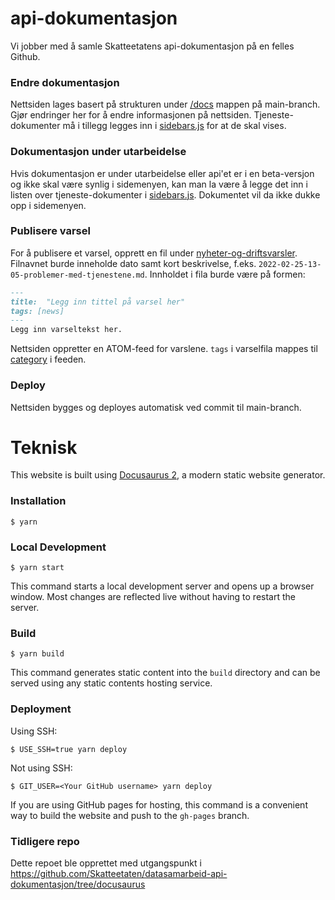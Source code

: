 # api-dokumentasjon
Vi jobber med å samle Skatteetatens api-dokumentasjon på en felles Github.

### Endre dokumentasjon
Nettsiden lages basert på strukturen under [/docs](./docs) mappen på main-branch. Gjør endringer her for å endre informasjonen på nettsiden. Tjeneste-dokumenter må i tillegg legges inn i [sidebars.js](./sidebars.js) for at de skal vises.

### Dokumentasjon under utarbeidelse
Hvis dokumentasjon er under utarbeidelse eller api'et er i en beta-versjon og ikke skal være synlig i sidemenyen, kan man la være å legge det inn i listen over tjeneste-dokumenter i [sidebars.js](./sidebars.js). Dokumentet vil da ikke dukke opp i sidemenyen.

### Publisere varsel
For å publisere et varsel, opprett en fil under [nyheter-og-driftsvarsler](./nyheter-og-driftsvarsler).
Filnavnet burde inneholde dato samt kort beskrivelse, f.eks. `2022-02-25-13-05-problemer-med-tjenestene.md`.
Innholdet i fila burde være på formen:
```md
---
title:  "Legg inn tittel på varsel her"
tags: [news]
---
Legg inn varseltekst her.
```

Nettsiden oppretter en ATOM-feed for varslene. `tags` i varselfila mappes til [category](https://validator.w3.org/feed/docs/atom.html#category) i feeden.

### Deploy
Nettsiden bygges og deployes automatisk ved commit til main-branch.

# Teknisk

This website is built using [Docusaurus 2](https://docusaurus.io/), a modern static website generator.

### Installation

```
$ yarn
```

### Local Development

```
$ yarn start
```

This command starts a local development server and opens up a browser window. Most changes are reflected live without having to restart the server.

### Build

```
$ yarn build
```

This command generates static content into the `build` directory and can be served using any static contents hosting service.

### Deployment

Using SSH:

```
$ USE_SSH=true yarn deploy
```

Not using SSH:

```
$ GIT_USER=<Your GitHub username> yarn deploy
```

If you are using GitHub pages for hosting, this command is a convenient way to build the website and push to the `gh-pages` branch.

### Tidligere repo

Dette repoet ble opprettet med utgangspunkt i https://github.com/Skatteetaten/datasamarbeid-api-dokumentasjon/tree/docusaurus